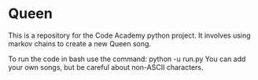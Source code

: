 # Queen
This is a repository for the Code Academy python project.  It involves using markov chains to create a new Queen song.

To run the code in bash use the command: python -u run.py
You can add your own songs, but be careful about non-ASCII characters.
